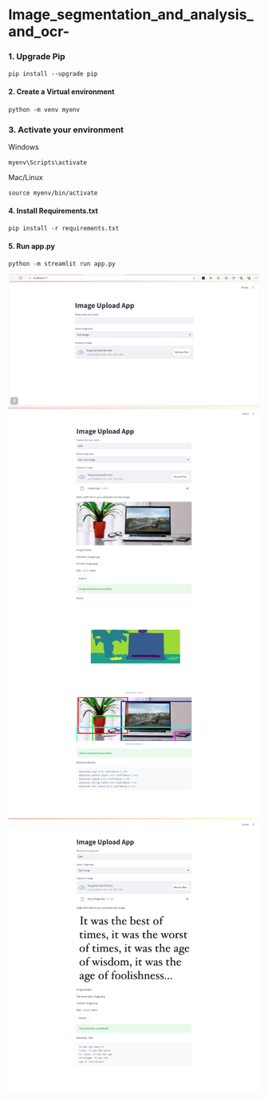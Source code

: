 # Image_segmentation_and_analysis_and_ocr-


### 1. Upgrade Pip
```
pip install --upgrade pip
```

#### 2. Create a Virtual environment
```
python -m venv myenv
```

### 3. Activate your environment
Windows
```
myenv\Scripts\activate
```

Mac/Linux
```
source myenv/bin/activate
```

#### 4. Install Requirements.txt
```
pip install -r requirements.txt
```
#### 5. Run app.py
```
python -m streamlit run app.py
```

![UI](./Screenshots/1.png)
![Non-Text-Imgae](./Screenshots/2.png)
![Text-Image](./Screenshots/3.png)
